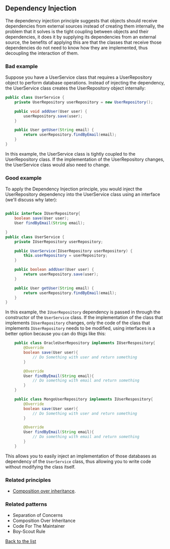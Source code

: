 ## Dependency Injection

The dependency injection principle suggests that objects should receive dependencies from external sources instead of creating them internally, the problem that it solves is the tight coupling between objects and their dependencies, it does it by supplying its dependencies from an external source, the benefits of applying this are that the classes that receive those dependencies do not need to know how they are implemented, thus decoupling the interaction of them.

### Bad example

Suppose you have a UserService class that requires a UserRepository object to perform database operations. Instead of injecting the dependency, the UserService class creates the UserRepository object internally:
``` java
public class UserService {
	private UserRepository userRepository = new UserRepository();

	public void addUser(User user) {
		userRepository.save(user);
	}

	public User getUser(String email) {
		return userRepository.findByEmail(email);
	}
}

```
In this example, the UserService class is tightly coupled to the UserRepository class. If the implementation of the UserRepository changes, the UserService class would also need to change.
### Good example

To apply the Dependency Injection principle, you would inject the UserRepository dependency into the UserService class using an interface (we'll discuss why later):
``` java

public interface IUserRepository{
	boolean save(User user);
	User findByEmail(String email);

}
public class UserService {
	private IUserRepository userRepository;

	public UserService(IUserRepository userRepository) {
		this.userRepository = userRepository;
	}

	public boolean addUser(User user) {
		return userRepository.save(user);
	}

	public User getUser(String email) {
		return userRepository.findByEmail(email);
	}
}

```

In this example, the `IUserRepository` dependency is passed in through the constructor of the `UserService` class. If the implementation of the class that implements `IUserRepository` changes, only the code of the class that implements `IUserRepository`  needs to be modified, using interfaces is a better option because you can do thigs like this:


``` java
	public class OracleUserRepository implements IUserRespository{
		@Override
		boolean save(User user){
			// Do Something with user and return something
		}

		@Override
		User findByEmail(String email){
			// Do something with email and return something
		}
	}

	public class MongoUserRepository implements IUserRespository{
		@Override
		boolean save(User user){
			// Do Something with user and return something
		}

		@Override
		User findByEmail(String email){
			// Do something with email and return something
		}
	}	

```
This allows you to easily inject an implementation of those databases as dependency of the `UserService` class, thus allowing you to write code without modifying the class itself.



### Related principles

- [Composition over inheritance](../general/compositionoverinheritance.md).

 

### Related patterns

- Separation of Concerns
- Composition Over Inheritance
- Code For The Maintainer
- Boy-Scout Rule


[Back to the list](./README.md)